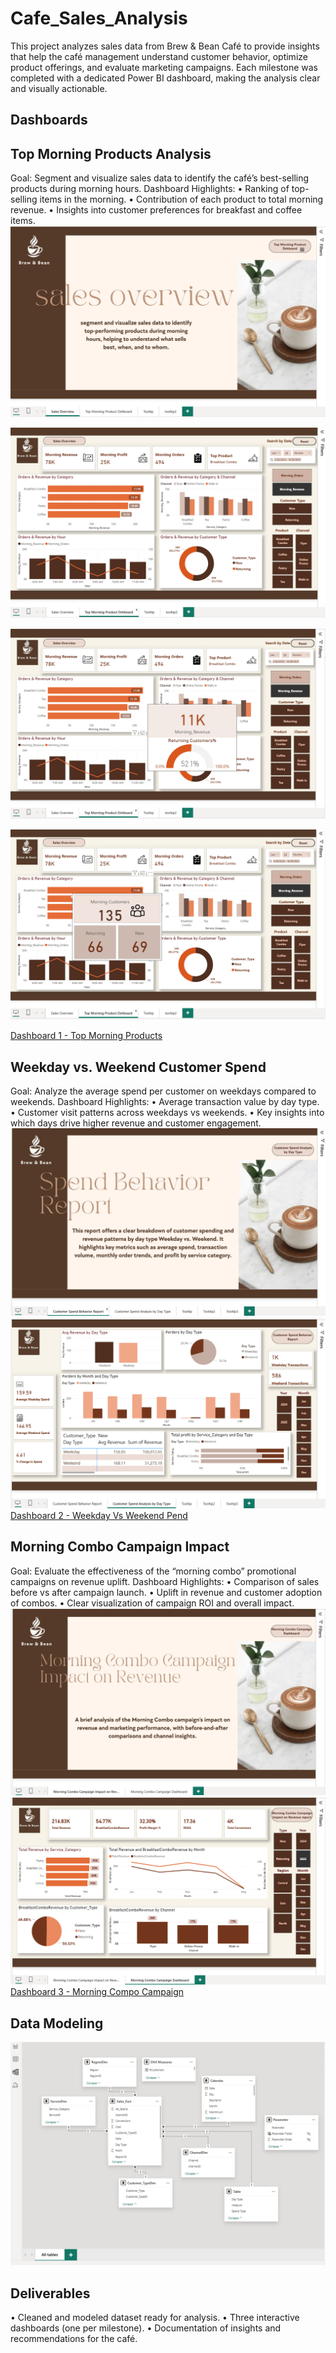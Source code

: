 # Cafe_Sales_Analysis
This project analyzes sales data from Brew &amp; Bean Café to provide insights that help the café management understand customer behavior, optimize product offerings, and evaluate marketing campaigns. Each milestone was completed with a dedicated Power BI dashboard, making the analysis clear and visually actionable.

## Dashboards

## Top Morning Products Analysis
  Goal: Segment and visualize sales data to identify the café’s best-selling products during morning hours.
  Dashboard Highlights:
	•	Ranking of top-selling items in the morning.
	•	Contribution of each product to total morning revenue.
	•	Insights into customer preferences for breakfast and coffee items.
![Overview](Overview.png)

![Top Morning Product Dashboard](Top%20Morning%20Product%20Dashboard.png)

![Tooltip1](Top%20Morning%20Product%20Dashboard%20T1.png)

![Tooltip2](Top%20Morning%20Product%20Dashboard%20T2.png)

[Dashboard 1 - Top Morning Products](Brew%20&%20Bean%20Café.pbix)

## Weekday vs. Weekend Customer Spend
  Goal: Analyze the average spend per customer on weekdays compared to weekends.
	Dashboard Highlights:
	•	Average transaction value by day type.
	•	Customer visit patterns across weekdays vs weekends.
	•	Key insights into which days drive higher revenue and customer engagement.
![Overview](Overview2.png)
![Customer Spend Analysis by Day Type](Customer%20Spend%20Analysis%20by%20Day%20Type.png)
[Dashboard 2 - Weekday Vs Weekend Pend](Brew-&-Bean-Café2%20(1).pbix")


## Morning Combo Campaign Impact
  Goal: Evaluate the effectiveness of the “morning combo” promotional campaigns on revenue uplift.
	Dashboard Highlights:
	•	Comparison of sales before vs after campaign launch.
	•	Uplift in revenue and customer adoption of combos.
	•	Clear visualization of campaign ROI and overall impact.
![Overview](Overview3.png)
![Morning Compo Campgains Impact](Morning%20Compo%20Campgains%20Impact.png)
[Dashboard 3 - Morning Compo Campaign](Brew-&-Bean-Café3.pbix)
## Data Modeling
![Modeling](Modeling.png)

## Deliverables
 •	Cleaned and modeled dataset ready for analysis.
 •	Three interactive dashboards (one per milestone).
 •	Documentation of insights and recommendations for the café.


  
